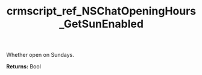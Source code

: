 ﻿---
title: crmscript_ref_NSChatOpeningHours_GetSunEnabled
description: Bool NSChatOpeningHours.GetSunEnabled()
intellisense: NSChatOpeningHours.GetSunEnabled
keywords: NSChatOpeningHours, GetSunEnabled
so.topic: reference
---

Whether open on Sundays.

**Returns:** Bool


